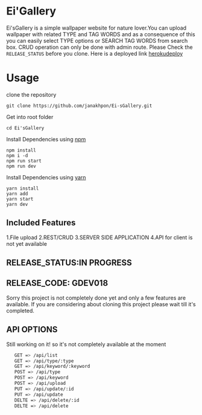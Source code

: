 # Ei'Gallery
  Ei'sGallery is a simple wallpaper website for nature lover.You can upload wallpaper with related TYPE and TAG WORDS and as a consequence of this you can easily select TYPE options or SEARCH TAG WORDS from search box. CRUD operation can only be done with admin route. Please Check the `RELEASE_STATUS` before you clone. Here is a deployed link [herokudeploy](https://ei-sgallery.herokuapp.com/)



# Usage

clone the repository

    git clone https://github.com/janakhpon/Ei-sGallery.git

Get into root folder

    cd Ei'sGallery

Install Dependencies using [npm](https://www.npmjs.com/)

    npm install
    npm i -d
    npm run start
    npm run dev

Install Dependencies using [yarn](https://yarnpkg.com/en/)

    yarn install
    yarn add
    yarn start
    yarn dev

## Included Features
 1.File upload
 2.REST/CRUD
 3.SERVER SIDE APPLICATION
 4.API for client is not yet available

## RELEASE_STATUS:IN PROGRESS
## RELEASE_CODE: GDEV018
 Sorry this project is not completely done yet and only a few features are available. If you are considering about cloning this project please wait till it's completed.

## API OPTIONS
 Still working on it! so it's not completely available at the moment
    
```bash
   GET => /api/list
   GET => /api/type/:type
   GET => /api/keyword/:keyword
   POST => /api/type
   POST => /api/keyword
   POST => /api/upload
   PUT => /api/update/:id
   PUT => /api/update
   DELTE => /api/delete/:id
   DELTE => /api/delete
```


```


